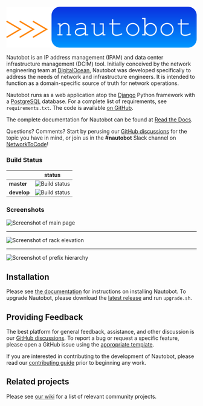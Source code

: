 ![Nautobot](docs/nautobot_logo.svg "Nautobot logo")

Nautobot is an IP address management (IPAM) and data center infrastructure
management (DCIM) tool. Initially conceived by the network engineering team at
[DigitalOcean](https://www.digitalocean.com/), Nautobot was developed specifically
to address the needs of network and infrastructure engineers. It is intended to
function as a domain-specific source of truth for network operations.

Nautobot runs as a web application atop the [Django](https://www.djangoproject.com/)
Python framework with a [PostgreSQL](https://www.postgresql.org/) database. For a
complete list of requirements, see `requirements.txt`. The code is available [on GitHub](https://github.com/nautobot/nautobot).

The complete documentation for Nautobot can be found at [Read the Docs](https://nautobot.readthedocs.io/en/stable/).

Questions? Comments? Start by perusing our [GitHub discussions](https://github.com/nautobot/nautobot/discussions) for the topic you have in mind,
or join us in the **#nautobot** Slack channel on [NetworkToCode](https://networktocode.slack.com)!

### Build Status

|             | status |
|-------------|------------|
| **master** | ![Build status](https://github.com/nautobot/nautobot/workflows/CI/badge.svg?branch=master) |
| **develop** | ![Build status](https://github.com/nautobot/nautobot/workflows/CI/badge.svg?branch=develop) |

### Screenshots

![Screenshot of main page](docs/media/screenshot1.png "Main page")

---

![Screenshot of rack elevation](docs/media/screenshot2.png "Rack elevation")

---

![Screenshot of prefix hierarchy](docs/media/screenshot3.png "Prefix hierarchy")

## Installation

Please see [the documentation](https://nautobot.readthedocs.io/en/stable/) for
instructions on installing Nautobot. To upgrade Nautobot, please download the
[latest release](https://github.com/nautobot/nautobot/releases) and
run `upgrade.sh`.

## Providing Feedback

The best platform for general feedback, assistance, and other discussion is our
[GitHub discussions](https://github.com/nautobot/nautobot/discussions).
To report a bug or request a specific feature, please open a GitHub issue using
the [appropriate template](https://github.com/nautobot/nautobot/issues/new/choose).

If you are interested in contributing to the development of Nautobot, please read
our [contributing guide](CONTRIBUTING.md) prior to beginning any work.

## Related projects

Please see [our wiki](https://github.com/nautobot/nautobot/wiki/Community-Contributions)
for a list of relevant community projects.
